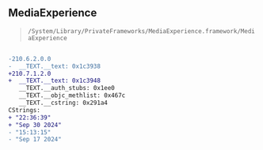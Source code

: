 ## MediaExperience

> `/System/Library/PrivateFrameworks/MediaExperience.framework/MediaExperience`

```diff

-210.6.2.0.0
-  __TEXT.__text: 0x1c3938
+210.7.1.2.0
+  __TEXT.__text: 0x1c3948
   __TEXT.__auth_stubs: 0x1ee0
   __TEXT.__objc_methlist: 0x467c
   __TEXT.__cstring: 0x291a4
CStrings:
+ "22:36:39"
+ "Sep 30 2024"
- "15:13:15"
- "Sep 17 2024"

```
